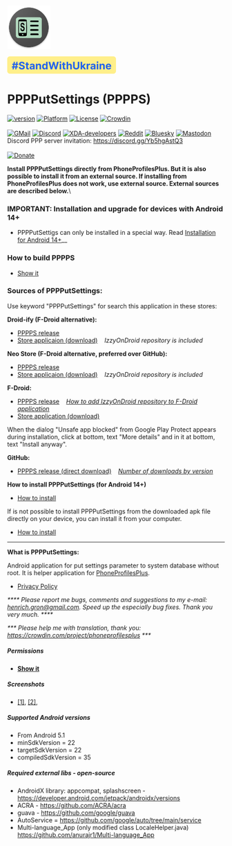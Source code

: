 <!--suppress CheckImageSize -->
<img src="art/ic_launcher-web.png"  alt="PPPPS application icon" width="100" height="100">  

[![Stand With Ukraine](https://raw.githubusercontent.com/vshymanskyy/StandWithUkraine/main/badges/StandWithUkraine.svg)](https://stand-with-ukraine.pp.ua)

PPPPutSettings (PPPPS)
====================================

[![version](https://img.shields.io/badge/version-2.0.2.1-blue)](https://github.com/henrichg/PPPPutSettings/releases/tag/2.0.2.1)
[![Platform](https://img.shields.io/badge/platform-android-green.svg)](http://developer.android.com/index.html)
[![License](https://img.shields.io/hexpm/l/plug.svg)](https://github.com/henrichg/PPPPutSettings/blob/master/LICENSE)
[![Crowdin](https://badges.crowdin.net/phoneprofilesplus/localized.svg)](https://crowdin.com/project/phoneprofilesplus)\
\
[![GMail](https://img.shields.io/badge/Gmail-D14836?logo=gmail&logoColor=white&label=henrich.gron@gmail.com)](mailto:henrich.gron@gmail.com)
[![Discord](https://img.shields.io/badge/Discord-5865F2?logo=discord&logoColor=white&label=PPP%20server)](https://discord.com/channels/1258733423426670633/1259190332206219314)
[![XDA-developers](https://img.shields.io/badge/xda%20developers-2DAAE9?logo=xda-developers&logoColor=white&label=PhoneProfilesPlus)](https://xdaforums.com/t/app-phoneprofilesplus.3799429/)
[![Reddit](https://img.shields.io/badge/Reddit-FF4500?logo=reddit&logoColor=white&label=u/henrichg)](https://www.reddit.com/user/henrichg/)
[![Bluesky](https://img.shields.io/badge/Bluesky-0285FF?logo=bluesky&logoColor=fff&label=@henrichg)](https://bsky.app/profile/henrichg.bsky.social)
[![Mastodon](https://img.shields.io/badge/Mastodon-6364FF?logo=Mastodon&logoColor=white&label=@henrichg)](https://mastodon.social/@henrichg)\
Discord PPP server invitation: https://discord.gg/Yb5hgAstQ3 \
\
[![Donate](https://img.shields.io/badge/Donate-PayPal-green.svg)](https://www.paypal.com/cgi-bin/webscr?cmd=_donations&business=AF5QK49DMAL2U&currency_code=EUR)

__Install PPPPutSettings directly from PhoneProfilesPlus. But it is also possible to install it from an external source. If installing from PhoneProfilesPlus does not work, use external source. External sources are described below.__\

### IMPORTANT: Installation and upgrade for devices with Android 14+
- PPPPutSettigs can only be installed in a special way. Read [Installation for Android 14+](docs/install_apk_in_device.md)__

### How to build PPPPS
- [Show it](docs/build.md)

### Sources of PPPPutSettings:

Use keyword "PPPPutSettings" for search this application in these stores:

__Droid-ify (F-Droid alternative):__
- [PPPPS release](https://apt.izzysoft.de/fdroid/index/apk/sk.henrichg.pppputsettings)
- [Store applicaion (download)](https://apt.izzysoft.de/fdroid/index/apk/com.looker.droidify)
  &nbsp;&nbsp;&nbsp;_IzzyOnDroid repository is included_

__Neo Store (F-Droid alternative, preferred over GitHub):__
- [PPPPS release](https://apt.izzysoft.de/fdroid/index/apk/sk.henrichg.pppputsettings)
- [Store applicaion (download)](https://apt.izzysoft.de/fdroid/index/apk/com.machiav3lli.fdroid)
  &nbsp;&nbsp;&nbsp;_IzzyOnDroid repository is included_

__F-Droid:__
- [PPPPS release](https://apt.izzysoft.de/fdroid/index/apk/sk.henrichg.pppputsettings)
  &nbsp;&nbsp;&nbsp;_[How to add IzzyOnDroid repository to F-Droid application](https://apt.izzysoft.de/fdroid/index/info)_
- [Store application (download)](https://www.f-droid.org/)

When the dialog "Unsafe app blocked" from Google Play Protect appears during installation, click at bottom, text "More details" and in it at bottom, text "Install anyway".

__GitHub:__
- [PPPPS release (direct download)](https://github.com/henrichg/PPPPutSettings/releases/latest/download/PPPPutSettings.apk)
&nbsp;&nbsp;&nbsp;_[Number of downloads by version](https://hanadigital.github.io/grev/?user=henrichg&repo=pppputsettings)_

__How to install PPPPutSettings (for Android 14+)__
- [How to install](docs/install_apk_in_device.md)

If is not possible to install PPPPutSettings from the downloaded apk file directly on your device, you can install it from your computer.
- [How to install](docs/install_apk_from_pc.md)

---
__What is PPPPutSettings:__

Android application for put settings parameter to system database without root. It is helper application for [PhoneProfilesPlus](https://github.com/henrichg/PhoneProfilesPlus).

- [Privacy Policy](https://henrichg.github.io/PhoneProfilesPlus/privacy_policy.html)

_**** Please report me bugs, comments and suggestions to my e-mail: <henrich.gron@gmail.com>. Speed up the especially bug fixes. Thank you very much. ****_

_*** Please help me with translation, thank you: <https://crowdin.com/project/phoneprofilesplus> ***_

##### Permissions
- __[Show it](docs/permissions.md)__

##### Screenshots
- [[1]](art/phoneScreenshots/01.png),
[[2]](art/phoneScreenshots/02.png),

##### Supported Android versions

- From Android 5.1
- minSdkVersion = 22
- targetSdkVersion = 22
- compiledSdkVersion = 35

##### Required external libs - open-source

- AndroidX library: appcompat, splashscreen - https://developer.android.com/jetpack/androidx/versions
- ACRA - https://github.com/ACRA/acra
- guava - https://github.com/google/guava
- AutoService = https://github.com/google/auto/tree/main/service
- Multi-language_App (only modified class LocaleHelper.java) https://github.com/anurajr1/Multi-language_App
